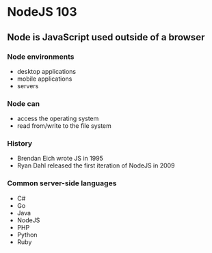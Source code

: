 # NodeJS 103
## Node is JavaScript used outside of a browser

### Node environments
- desktop applications
- mobile applications
- servers

### Node can
- access the operating system
- read from/write to the file system

### History
- Brendan Eich wrote JS in 1995
- Ryan Dahl released the first iteration of NodeJS in 2009

### Common server-side languages
- C#
- Go
- Java
- NodeJS
- PHP
- Python
- Ruby
